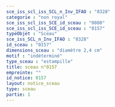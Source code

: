 ```yaml
---
sce_iss_scl_iss_SCL_n_Inv_IFAO : "8328"
categorie : "non royal"
sce_iss_scl_iss_SCE_id_sceau : "0080"
sce_iss_scl_iss_SCE_id_sceau : "0157"
typeObjet : "Sceau"
sce_iss_SCL_n_Inv_IFAO : "8328"
id_sceau : "0157"
dimensions_sceau : "diamètre 2,4 cm"
motif : "indéterminé"
type_sceau : "estampille"
title: sceau n°0157
empreinte: ""
id_notice: 0157
layout: notice_sceau
type: sceau
partie: 1
---
```

